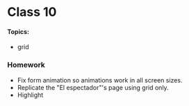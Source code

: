 
# Class 10

#### Topics: 
- grid


### Homework
- Fix form animation so animations work in all screen sizes.
- Replicate the "El espectador"'s page using grid only.
- Highlight


